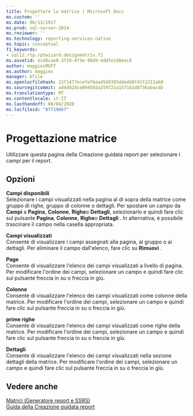 ```yaml
---
title: Progettare la matrice | Microsoft Docs
ms.custom: ''
ms.date: 06/13/2017
ms.prod: sql-server-2014
ms.reviewer: ''
ms.technology: reporting-services-native
ms.topic: conceptual
f1_keywords:
- sql12.rtp.rptwizard.designmatrix.f1
ms.assetid: ecd8cae0-3f19-4f3e-90d9-4ddfe1d0eec8
author: maggiesMSFT
ms.author: maggies
manager: kfile
ms.openlocfilehash: 22f1477ecefef6ea45d9395ddedd8f41f2212a60
ms.sourcegitcommit: ad4d92dce894592a259721a1571b1d8736abacdb
ms.translationtype: MT
ms.contentlocale: it-IT
ms.lasthandoff: 08/04/2020
ms.locfileid: "87719667"
---
```

# <a name="design-the-matrix"></a>Progettazione matrice
  Utilizzare questa pagina della Creazione guidata report per selezionare i campi per il report.  
  
## <a name="options"></a>Opzioni  
 **Campi disponibili**  
 Selezionare i campi visualizzati nella pagina al di sopra della matrice come gruppo di righe, gruppo di colonne o dettagli. Per spostare un campo da **Campi** a **Pagina**, **Colonne**, **Righe**o **Dettagli**, selezionarlo e quindi fare clic sul pulsante **Pagina**, **Colonne**, **Righe**o **Dettagli** . In alternativa, è possibile trascinare il campo nella casella appropriata.  
  
 **Campi visualizzati**  
 Consente di visualizzare i campi assegnati alla pagina, al gruppo o ai dettagli. Per eliminare il campo dall'elenco, fare clic su **Rimuovi** .  
  
 **Page**  
 Consente di visualizzare l'elenco dei campi visualizzati a livello di pagina. Per modificare l'ordine dei campi, selezionare un campo e quindi fare clic sul pulsante freccia in su o freccia in giù.  
  
 **Colonne**  
 Consente di visualizzare l'elenco dei campi visualizzati come colonne della matrice. Per modificare l'ordine dei campi, selezionare un campo e quindi fare clic sul pulsante freccia in su o freccia in giù.  
  
 **prime righe**  
 Consente di visualizzare l'elenco dei campi visualizzati come righe della matrice. Per modificare l'ordine dei campi, selezionare un campo e quindi fare clic sul pulsante freccia in su o freccia in giù.  
  
 **Dettagli**  
 Consente di visualizzare l'elenco dei campi visualizzati nella sezione dettagli della matrice. Per modificare l'ordine dei campi, selezionare un campo e quindi fare clic sul pulsante freccia in su o freccia in giù.  
  
## <a name="see-also"></a>Vedere anche  
 [Matrici &#40;Generatore report e SSRS&#41;](report-design/create-a-matrix-report-builder-and-ssrs.md)   
 [Guida della Creazione guidata report](../../2014/reporting-services/report-wizard-help.md)  
  
  
